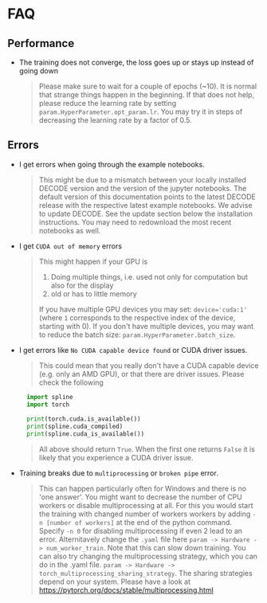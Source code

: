 # FAQ

## Performance
- The training does not converge, the loss goes up or stays up instead of going down
    > Please make sure to wait for a couple of epochs (~10). It is normal that strange things happen in the beginning. If that does not help, please reduce the learning rate by setting `param.HyperParameter.opt_param.lr`. You may try it in steps of decreasing the learning rate by a factor of 0.5.


## Errors
- I get errors when going through the example notebooks.
    > This might be due to a mismatch between your locally installed DECODE version and the version of the jupyter notebooks. The default version of this documentation points to the latest DECODE release with the respective latest example notebooks.
    We advise to update DECODE. See the update section below the installation instructions. You may need to redownload the most recent notebooks as well.

- I get `CUDA out of memory` errors
    > This might happen if your GPU is 
    > 1. Doing multiple things, i.e. used not only for computation but also for the display
    > 2. old or has to little memory
    > 
    > If you have multiple GPU devices you may set: `device='cuda:1'` (where `1` corresponds to the respective index of the device, starting with 0). If you don't have multiple devices, you may want to reduce the batch size: `param.HyperParameter.batch_size`.

- I get errors like `No CUDA capable device found` or CUDA driver issues.
    > This could mean that you really don't have a CUDA capable device (e.g. only an AMD GPU), or that there are
    driver issues. Please check the following
    ```python
      import spline
      import torch
      
      print(torch.cuda.is_available())
      print(spline.cuda_compiled)
      print(spline.cuda_is_available())
    ```
    > All above should return `True`. When the first one returns `False` it is likely that you experience a CUDA
    driver issue.

- Training breaks due to `multiprocessing` or `broken pipe` error.
    > This can happen particularly often  for Windows and there is no 'one answer'. 
    You might want to decrease the number of CPU workers or disable multiprocessing at all.
    For this you would start the training with changed number of workers workers by adding `-n [number of workers]` at the end of the python command. Specify `-n 0` for disabling multiprocessing if even 2 lead to an error.
    Alternitavely change the `.yaml` file here `param -> Hardware -> num_worker_train`.
    Note that this can slow down training.
    You can also try changing the multiprocessing strategy, which you can do in the .yaml file. `param -> Hardware -> torch_multiprocessing_sharing_strategy`. The sharing strategies depend on your
    system. Please have a look at https://pytorch.org/docs/stable/multiprocessing.html